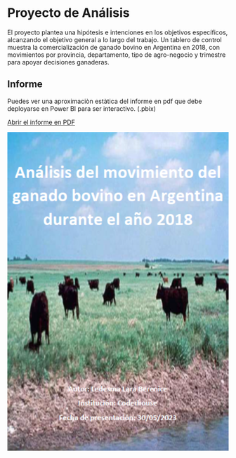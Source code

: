 # Proyecto de Análisis

El proyecto plantea una hipótesis e intenciones en los objetivos específicos, alcanzando el objetivo general a lo largo del trabajo. Un tablero de control muestra la comercialización de ganado bovino en Argentina en 2018, con movimientos por provincia, departamento, tipo de agro-negocio y trimestre para apoyar decisiones ganaderas.

## Informe

Puedes ver una aproximaciòn estàtica del informe en pdf que debe deployarse en Power BI para ser interactivo. (.pbix)

[Abrir el informe en PDF](./Archivos/Informe/TRABAJO%20FINAL%20_LARA_LEDESMA_MGB_2018.pdf)


<p align="center">
  <img src="./Archivos/IMAGENES/Captura_de_pantalla_2024-11-02_151502.png" alt="Caratula del Proyecto" width="1000">
</p>





